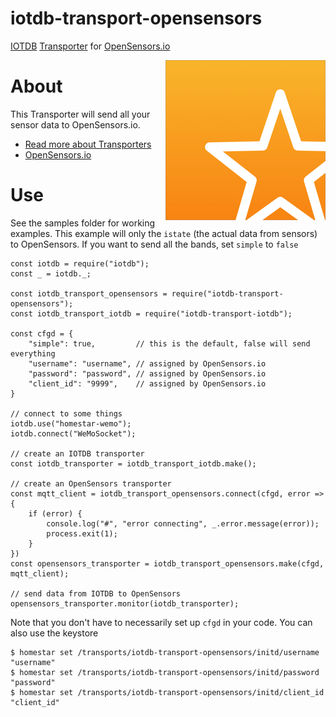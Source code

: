 # iotdb-transport-opensensors
[IOTDB](https://github.com/dpjanes/node-iotdb) 
[Transporter](https://github.com/dpjanes/node-iotdb/blob/master/docs/transporters.md)
for
[OpenSensors.io](https://www.opensensors.io/)

<img src="https://raw.githubusercontent.com/dpjanes/iotdb-homestar/master/docs/HomeStar.png" align="right" />

# About

This Transporter will send all your sensor data to OpenSensors.io.

* [Read more about Transporters](https://github.com/dpjanes/node-iotdb/blob/master/docs/transporters.md)
* [OpenSensors.io](https://www.opensensors.io/)

# Use

See the samples folder for working examples.
This example will only the `istate` (the actual data from sensors)
to OpenSensors.
If you want to send all the bands, set `simple` to `false`

    const iotdb = require("iotdb");
    const _ = iotdb._;

    const iotdb_transport_opensensors = require("iotdb-transport-opensensors");
    const iotdb_transport_iotdb = require("iotdb-transport-iotdb");

    const cfgd = {
        "simple": true,         // this is the default, false will send everything
        "username": "username", // assigned by OpenSensors.io
        "password": "password", // assigned by OpenSensors.io
        "client_id": "9999",    // assigned by OpenSensors.io
    }

    // connect to some things
    iotdb.use("homestar-wemo");
    iotdb.connect("WeMoSocket");

    // create an IOTDB transporter
    const iotdb_transporter = iotdb_transport_iotdb.make();

    // create an OpenSensors transporter
    const mqtt_client = iotdb_transport_opensensors.connect(cfgd, error => {
        if (error) {
            console.log("#", "error connecting", _.error.message(error));
            process.exit(1);
        }
    })
    const opensensors_transporter = iotdb_transport_opensensors.make(cfgd, mqtt_client);

    // send data from IOTDB to OpenSensors
    opensensors_transporter.monitor(iotdb_transporter);

Note that you don't have to necessarily set up `cfgd` in your code.
You can also use the keystore

    $ homestar set /transports/iotdb-transport-opensensors/initd/username "username"
    $ homestar set /transports/iotdb-transport-opensensors/initd/password "password"
    $ homestar set /transports/iotdb-transport-opensensors/initd/client_id "client_id"
